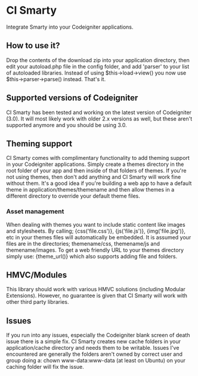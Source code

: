 # CI Smarty
Integrate Smarty into your Codeigniter applications.

## How to use it?
Drop the contents of the download zip into your application directory, then edit your autoload.php file in the config folder, and add 'parser' to your list of autoloaded libraries. Instead of using $this->load->view() you now use $this->parser->parse() instead. That's it.

## Supported versions of Codeigniter
CI Smarty has been tested and working on the latest version of Codeigniter (3.0). It will most likely work with older 2.x versions as well, but these aren't supported anymore and you should be using 3.0.

## Theming support
CI Smarty comes with complimentary functionality to add theming support in your Codeigniter applications. Simply create a themes directory in the root folder of your app and then inside of that folders of themes. If you're not using themes, then don't add anything and CI Smarty will work fine without them. It's a good idea if you're building a web app to have a default theme in application/themes/themename and then allow themes in a different directory to override your default theme files.

### Asset management
When dealing with themes you want to include static content like images and stylesheets. By calling; {css('file.css')}, {js('file.js')}, {img('file.jpg')}, etc in your themes files will automatically be embedded. It is assumed your files are in the directories; themename/css, themename/js and themename/images. To get a web friendly URL to your themes directory simply use: {theme_url()} which also supports adding file and folders.

## HMVC/Modules
This library should work with various HMVC solutions (including Modular Extensions). However, no guarantee is given that CI Smarty will work with other third party libraries.

## Issues
If you run into any issues, especially the Codeigniter blank screen of death issue there is a simple fix. CI Smarty creates new cache folders in your application/cache directory and needs them to be writable. Issues I've encountered are generally the folders aren't owned by correct user and group doing a: chown www-data:www-data (at least on Ubuntu) on your caching folder will fix the issue.
